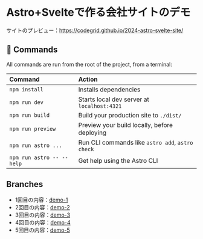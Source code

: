 # Astro+Svelteで作る会社サイトのデモ

サイトのプレビュー：https://codegrid.github.io/2024-astro-svelte-site/

## 🧞 Commands

All commands are run from the root of the project, from a terminal:

| Command                   | Action                                           |
| :------------------------ | :----------------------------------------------- |
| `npm install`             | Installs dependencies                            |
| `npm run dev`             | Starts local dev server at `localhost:4321`      |
| `npm run build`           | Build your production site to `./dist/`          |
| `npm run preview`         | Preview your build locally, before deploying     |
| `npm run astro ...`       | Run CLI commands like `astro add`, `astro check` |
| `npm run astro -- --help` | Get help using the Astro CLI                     |

## Branches

- 1回目の内容：[demo-1](https://github.com/codegrid/2024-astro-svelte-site/tree/demo-1)
- 2回目の内容：[demo-2](https://github.com/codegrid/2024-astro-svelte-site/tree/demo-2)
- 3回目の内容：[demo-3](https://github.com/codegrid/2024-astro-svelte-site/tree/demo-3)
- 4回目の内容：[demo-4](https://github.com/codegrid/2024-astro-svelte-site/tree/demo-4)
- 5回目の内容：[demo-5](https://github.com/codegrid/2024-astro-svelte-site/tree/demo-5)
